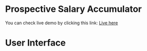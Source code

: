 # Prospective Salary Accumulator

You can check live demo by clicking this link: [Live here](https://abhinaytiwari.github.io/ProspectiveSalaryAccumulator/)


# User Interface


